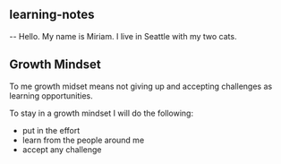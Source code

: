 ## learning-notes

-- Hello. My name is Miriam. I live in Seattle with my two cats.

## Growth Mindset
To me growth midset means not giving up and accepting challenges as learning opportunities.

To stay in a growth mindset I will do the following:

- put in the effort
- learn from the people around me
- accept any challenge



